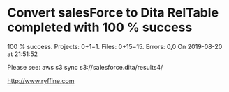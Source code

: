 # Convert salesForce to Dita RelTable completed with 100 % success

100 % success. Projects: 0+1=1.  Files: 0+15=15. Errors: 0,0  On 2019-08-20 at 21:51:52



Please see: aws s3 sync s3://salesforce.dita/results4/

http://www.ryffine.com
